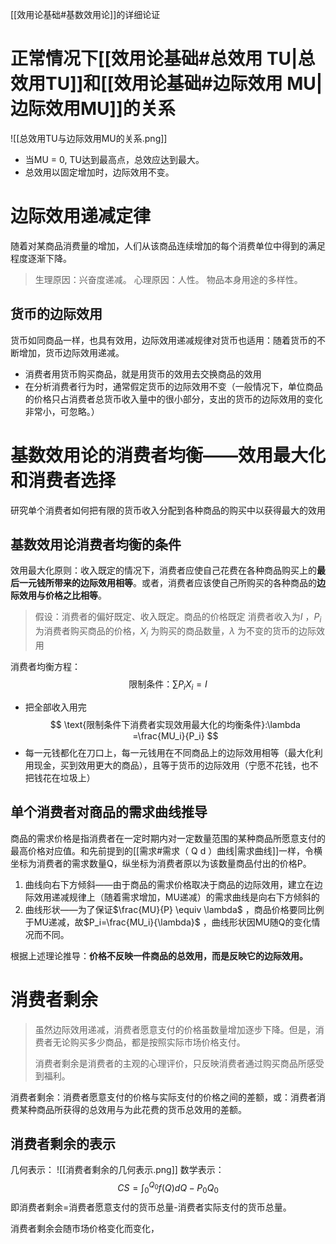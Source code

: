 [[效用论基础#基数效用论]]的详细论证

# 正常情况下[[效用论基础#总效用 TU|总效用TU]]和[[效用论基础#边际效用 MU|边际效用MU]]的关系
![[总效用TU与边际效用MU的关系.png]]
- 当MU = 0, TU达到最高点，总效应达到最大。
- 总效用以固定增加时，边际效用不变。


# 边际效用递减定律
随着对某商品消费量的增加，人们从该商品连续增加的每个消费单位中得到的满足程度逐渐下降。
> 生理原因：兴奋度递减。
> 心理原因：人性。
> 物品本身用途的多样性。

## 货币的边际效用
货币如同商品一样，也具有效用，边际效用递减规律对货币也适用：随着货币的不断增加，货币边际效用递减。
- 消费者用货币购买商品，就是用货币的效用去交换商品的效用
- 在分析消费者行为时，通常假定货币的边际效用不变（一般情况下，单位商品的价格只占消费者总货币收入量中的很小部分，支出的货币的边际效用的变化非常小，可忽略。）


# 基数效用论的消费者均衡——效用最大化和消费者选择
研究单个消费者如何把有限的货币收入分配到各种商品的购买中以获得最大的效用

## 基数效用论消费者均衡的条件
效用最大化原则：收入既定的情况下，消费者应使自己花费在各种商品购买上的**最后一元钱所带来的边际效用相等**。或者，消费者应该使自己所购买的各种商品的**边际效用与价格之比相等**。

> 假设：消费者的偏好既定、收入既定。商品的价格既定
> 消费者收入为$I$ ，$P_i$ 为消费者购买商品的价格，$X_i$ 为购买的商品数量，$\lambda$ 为不变的货币的边际效用

消费者均衡方程：
$$
\text{限制条件：}\sum{P_iX_i=I}
$$
- 把全部收入用完
$$
\text{限制条件下消费者实现效用最大化的均衡条件}:\lambda =\frac{MU_i}{P_i}
$$
- 每一元钱都化在刀口上，每一元钱用在不同商品上的边际效用相等（最大化利用现金，买到效用更大的商品），且等于货币的边际效用（宁愿不花钱，也不把钱花在垃圾上）

## 单个消费者对商品的需求曲线推导
商品的需求价格是指消费者在一定时期内对一定数量范围的某种商品所愿意支付的最高价格对应值。和先前提到的[[需求#需求（ Q d ）曲线|需求曲线]]一样，令横坐标为消费者的需求数量Q，纵坐标为消费者原以为该数量商品付出的价格P。
1. 曲线向右下方倾斜——由于商品的需求价格取决于商品的边际效用，建立在边际效用递减规律上（随着需求增加，MU递减）的需求曲线是向右下方倾斜的
2. 曲线形状——为了保证$\frac{MU}{P} \equiv \lambda$ ，商品价格要同比例于MU递减，故$P_i=\frac{MU_i}{\lambda}$ ，曲线形状因MU随Q的变化情况而不同。

根据上述理论推导：**价格不反映一件商品的总效用，而是反映它的边际效用。**


# 消费者剩余
> 虽然边际效用递减，消费者愿意支付的价格虽数量增加逐步下降。但是，消费者无论购买多少商品，都是按照实际市场价格支付。
> 
> 消费者剩余是消费者的主观的心理评价，只反映消费者通过购买商品所感受到福利。

消费者剩余：消费者愿意支付的价格与实际支付的价格之间的差额，或：消费者消费某种商品所获得的总效用与为此花费的货币总效用的差额。

## 消费者剩余的表示
几何表示：
![[消费者剩余的几何表示.png]]
数学表示：
$$
CS=\int_0^{Q_0}{f\left( Q \right) dQ-P_0Q_0}
$$
即消费者剩余=消费者愿意支付的货币总量-消费者实际支付的货币总量。

消费者剩余会随市场价格变化而变化，

